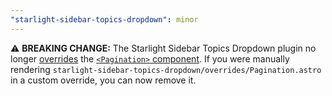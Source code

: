 ```yaml
---
"starlight-sidebar-topics-dropdown": minor
---
```


⚠️ **BREAKING CHANGE:** The Starlight Sidebar Topics Dropdown plugin no longer [overrides](https://starlight.astro.build/guides/overriding-components/) the [`<Pagination>` component](https://starlight.astro.build/reference/overrides/#pagination). If you were manually rendering `starlight-sidebar-topics-dropdown/overrides/Pagination.astro` in a custom override, you can now remove it.
